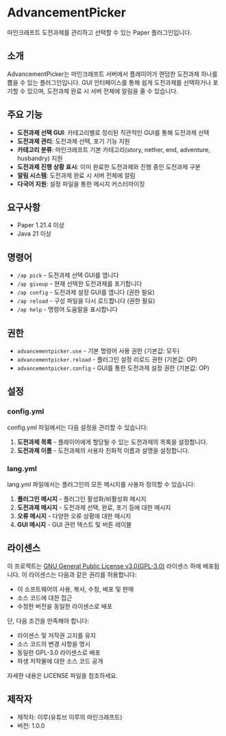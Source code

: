 # AdvancementPicker

마인크래프트 도전과제를 관리하고 선택할 수 있는 Paper 플러그인입니다.

## 소개

AdvancementPicker는 마인크래프트 서버에서 플레이어가 랜덤한 도전과제 하나를 뽑을 수 있는 플러그인입니다. GUI 인터페이스를 통해 쉽게 도전과제를 선택하거나 포기할 수 있으며, 도전과제 완료 시 서버 전체에 알림을 줄 수 있습니다.

## 주요 기능

- **도전과제 선택 GUI**: 카테고리별로 정리된 직관적인 GUI를 통해 도전과제 선택
- **도전과제 관리**: 도전과제 선택, 포기 기능 지원
- **카테고리 분류**: 마인크래프트 기본 카테고리(story, nether, end, adventure, husbandry) 지원
- **도전과제 진행 상황 표시**: 이미 완료한 도전과제와 진행 중인 도전과제 구분
- **알림 시스템**: 도전과제 완료 시 서버 전체에 알림
- **다국어 지원**: 설정 파일을 통한 메시지 커스터마이징

## 요구사항

- Paper 1.21.4 이상
- Java 21 이상


## 명령어

- `/ap pick` - 도전과제 선택 GUI를 엽니다
- `/ap giveup` - 현재 선택한 도전과제를 포기합니다
- `/ap config` - 도전과제 설정 GUI를 엽니다 (권한 필요)
- `/ap reload` - 구성 파일을 다시 로드합니다 (권한 필요)
- `/ap help` - 명령어 도움말을 표시합니다

## 권한

- `advancementpicker.use` - 기본 명령어 사용 권한 (기본값: 모두)
- `advancementpicker.reload` - 플러그인 설정 리로드 권한 (기본값: OP)
- `advancementpicker.config` - GUI를 통한 도전과제 설정 권한 (기본값: OP)

## 설정

### config.yml
config.yml 파일에서는 다음 설정을 관리할 수 있습니다:

1. **도전과제 목록** - 플레이어에게 할당될 수 있는 도전과제의 목록을 설정합니다.
2. **도전과제 이름** - 도전과제의 사용자 친화적 이름과 설명을 설정합니다.

### lang.yml
lang.yml 파일에서는 플러그인의 모든 메시지를 사용자 정의할 수 있습니다:

1. **플러그인 메시지** - 플러그인 활성화/비활성화 메시지
2. **도전과제 메시지** - 도전과제 선택, 완료, 포기 등에 대한 메시지
3. **오류 메시지** - 다양한 오류 상황에 대한 메시지
4. **GUI 메시지** - GUI 관련 텍스트 및 버튼 레이블


## 라이센스

이 프로젝트는 [GNU General Public License v3.0(GPL-3.0)](https://www.gnu.org/licenses/gpl-3.0.html) 라이센스 하에 배포됩니다. 이 라이센스는 다음과 같은 권리를 허용합니다:

- 이 소프트웨어의 사용, 복사, 수정, 배포 및 판매
- 소스 코드에 대한 접근
- 수정한 버전을 동일한 라이센스로 배포

단, 다음 조건을 만족해야 합니다:
- 라이센스 및 저작권 고지를 유지
- 소스 코드의 변경 사항을 명시
- 동일한 GPL-3.0 라이센스로 배포
- 파생 저작물에 대한 소스 코드 공개

자세한 내용은 LICENSE 파일을 참조하세요.

## 제작자

- 제작자: 이루(유튜브 이루의 마인크래프트)
- 버전: 1.0.0